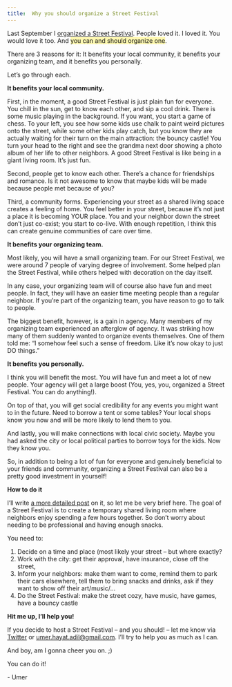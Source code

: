 ```yaml
---
title:  Why you should organize a Street Festival
---
```


Last September I [organized a Street Festival](https://twitter.com/UmerHAdil/status/1718753246309695644). People loved it. I loved it. You would love it too. And <span style="background-color: #fff8b0;">you can and should organize one</span>.

There are 3 reasons for it: It benefits your local community, it benefits your organizing team, and it benefits you personally.

Let’s go through each.

**It benefits your local community.**

First, in the moment, a good Street Festival is just plain fun for everyone. You chill in the sun, get to know each other, and sip a cool drink. There is some music playing in the background. If you want, you start a game of chess. To your left, you see how some kids use chalk to paint weird pictures onto the street, while some other kids play catch, but you know they are actually waiting for their turn on the main attraction: the bouncy castle! You turn your head to the right and see the grandma next door showing a photo album of her life to other neighbors. A good Street Festival is like being in a giant living room. It’s just fun.

Second, people get to know each other. There’s a chance for friendships and romance. Is it not awesome to know that maybe kids will be made because people met because of you?

Third, a community forms. Experiencing your street as a shared living space creates a feeling of home. You feel better in your street, because it’s not just a place it is becoming YOUR place. You and your neighbor down the street don’t just co-exist; you start to co-live. With enough repetition, I think this can create genuine communities of care over time.


**It benefits your organizing team.**

Most likely, you will have a small organizing team. For our Street Festival, we were around 7 people of varying degree of involvement. Some helped plan the Street Festival, while others helped with decoration on the day itself.

In any case, your organizing team will of course also have fun and meet people. In fact, they will have an easier time meeting people than a regular neighbor. If you’re part of the organizing team, you have reason to go to talk to people.

The biggest benefit, however, is a gain in agency. Many members of my organizing team experienced an afterglow of agency. It was striking how many of them suddenly wanted to organize events themselves. One of them told me: “I somehow feel such a sense of freedom. Like it’s now okay to just DO things.”



**It benefits you personally.**

I think you will benefit the most. You will have fun and meet a lot of new people. Your agency will get a large boost (You, yes, you, organized a Street Festival. You can do anything!).

On top of that, you will get social credibility for any events you might want to in the future. Need to borrow a tent or some tables? Your local shops know you now and will be more likely to lend them to you. 

And lastly, you will make connections with local civic society. Maybe you had asked the city or local political parties to borrow toys for the kids. Now they know you.

So, in addition to being a lot of fun for everyone and genuinely beneficial to your friends and community, organizing a Street Festival can also be a pretty good investment in yourself!


**How to do it**

I’ll write [a more detailed post](https://www.umerha.com/essays/2024-11-30-how-to-organize-a-street-festival/) on it, so let me be very brief here. The goal of a Street Festival is to create a temporary shared living room where neighbors enjoy spending a few hours together. So don’t worry about needing to be professional and having enough snacks.

You need to:
1. Decide on a time and place (most likely your street – but where exactly?
2. Work with the city: get their approval, have insurance, close off the street,
3. Inform your neighbors: make them want to come, remind them to park their cars elsewhere, tell them to bring snacks and drinks, ask if they want to show off their art/music/…
4. Do the Street Festival: make the street cozy, have music, have games, have a bouncy castle


**Hit me up, I’ll help you!**

If you decide to host a Street Festival – and you should! – let me know via [Twitter](https://x.com/UmerHAdil) or umer.hayat.adil@gmail.com. I’ll try to help you as much as I can.

And boy, am I gonna cheer you on. ;)

You can do it!

\- Umer
